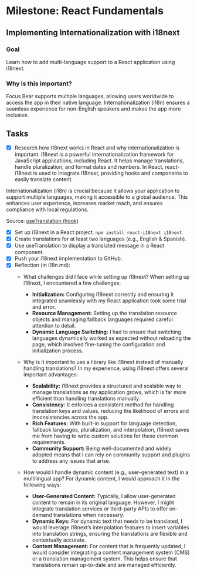 # Milestone: React Fundamentals

## Implementing Internationalization with i18next

### Goal

Learn how to add multi-language support to a React application using i18next.

### Why is this important?

Focus Bear supports multiple languages, allowing users worldwide to access the app in their native language. Internationalization (i18n) ensures a seamless experience for non-English speakers and makes the app more inclusive.

## Tasks

- [x] Research how i18next works in React and why internationalization is important.
i18next is a powerful internationalization framework for JavaScript applications, including React. It helps manage translations, handle pluralization, and format dates and numbers. In React, react-i18next is used to integrate i18next, providing hooks and components to easily translate content.

Internationalization (i18n) is crucial because it allows your application to support multiple languages, making it accessible to a global audience. This enhances user experience, increases market reach, and ensures compliance with local regulations.

Source: [useTranslation (hook)](https://react.i18next.com/latest/usetranslation-hook)

- [x] Set up i18next in a React project.
  `npm install react-i18next i18next`
- [x] Create translations for at least two languages (e.g., English & Spanish).
- [x] Use useTranslation to display a translated message in a React component.
- [x] Push your i18next implementation to GitHub.
- [x] Reflection (in i18n.md):
  - What challenges did I face while setting up i18next?
When setting up i18next, I encountered a few challenges:
    - **Initialization:** Configuring i18next correctly and ensuring it integrated seamlessly with my React application took some trial and error.
    - **Resource Management:** Setting up the translation resource objects and managing fallback languages required careful attention to detail.
    - **Dynamic Language Switching:** I had to ensure that switching languages dynamically worked as expected without reloading the page, which involved fine-tuning the configuration and initialization process.

  - Why is it important to use a library like i18next instead of manually handling translations?
    In my experience, using i18next offers several important advantages:
    - **Scalability:** i18next provides a structured and scalable way to manage translations as my application grows, which is far more efficient than handling translations manually.
    - **Consistency:** It enforces a consistent method for handling translation keys and values, reducing the likelihood of errors and inconsistencies across the app.
    - **Rich Features:** With built-in support for language detection, fallback languages, pluralization, and interpolation, i18next saves me from having to write custom solutions for these common requirements.
    - **Community Support:** Being well-documented and widely adopted means that I can rely on community support and plugins to address any issues that arise.

  - How would I handle dynamic content (e.g., user-generated text) in a multilingual app?
    For dynamic content, I would approach it in the following ways:
    - **User-Generated Content:** Typically, I allow user-generated content to remain in its original language. However, I might integrate translation services or third-party APIs to offer on-demand translations when necessary.
    - **Dynamic Keys:** For dynamic text that needs to be translated, I would leverage i18next’s interpolation features to insert variables into translation strings, ensuring the translations are flexible and contextually accurate.
    - **Content Management:** For content that is frequently updated, I would consider integrating a content management system (CMS) or a translation management system. This helps ensure that translations remain up-to-date and are managed efficiently.
